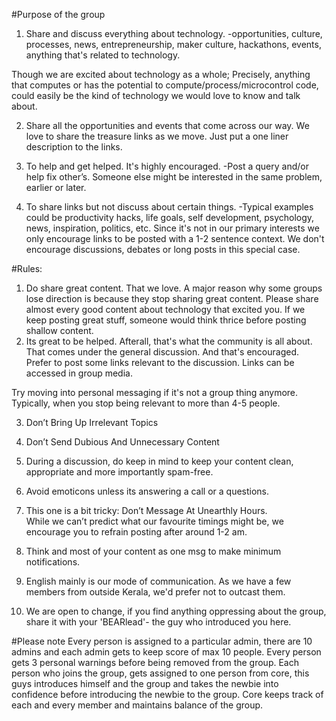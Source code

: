 #Purpose of the group
1. Share and discuss everything about technology.
-opportunities, culture, processes, news, entrepreneurship, maker culture, hackathons, events, anything that's related to technology.

Though we are excited about technology as a whole;
Precisely, anything that computes or has the potential to compute/process/microcontrol code, could easily be the kind of technology we would love to know and talk about.

2. Share all the opportunities and events that come across our way. 
We love to share the treasure links as we move. Just put a one liner description to the links.


3. To help and get helped. It's highly encouraged.
-Post a query and/or help fix other’s. Someone else might be interested  in the same problem, earlier or later.

4. To share links but not discuss about certain things.
-Typical examples could be productivity hacks, life goals, self development, psychology, news, inspiration, politics, etc. Since it's not in our primary interests we only encourage links to be posted with a 1-2 sentence context. We don't encourage discussions, debates or long posts in this special case.

#Rules:
1. Do share great content. That we love.
A major reason why some groups lose direction is because they stop sharing great content.
Please share almost every good content about technology that excited you. 
If we keep posting great stuff, someone would think thrice before posting shallow content.
2. Its great to be helped.
Afterall, that's what the community is all about. That comes under the general discussion. And that's encouraged. Prefer to post some links relevant to the discussion. Links can be accessed in group media.

Try moving into personal messaging if it's not a group thing anymore.
Typically, when you stop being relevant to more than 4-5 people.

3. Don’t Bring Up Irrelevant Topics

4. Don’t Send Dubious And Unnecessary Content

5. During a discussion, do keep in mind to keep your content clean, appropriate and more importantly spam-free.

6. Avoid emoticons unless its answering a call or a questions. 

7. This one is a bit tricky: Don’t Message At Unearthly Hours.  
While we can’t predict what our favourite timings might be, we encourage you to refrain posting after around 1-2 am.

8. Think and most of your content as one msg to make minimum notifications.

9. English mainly is our mode of communication. As we have a few members from outside Kerala, we'd prefer not to outcast them.

10. We are open to change, if you find anything oppressing about the group, share it with your 'BEARlead'- the guy who introduced you here.

#Please note
Every person is assigned to a particular admin, there are 10 admins and each admin gets to keep score of max 10 people.
Every person gets 3 personal warnings before being removed from the group.
Each person who joins the group, gets assigned to one person from core, this guys introduces himself and the group and takes the newbie into confidence before introducing the newbie to the group.
Core keeps track of each and every member and maintains balance of the group.
